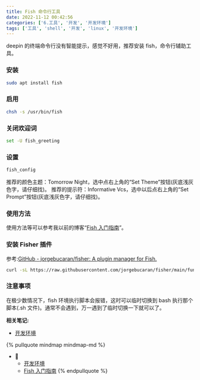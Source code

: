 ```yaml
---
title: Fish 命令行工具
date: 2022-11-12 00:42:56
categories: ['6.工具', '开发', '开发环境']
tags: ['工具', 'shell', '开发', 'linux', '开发环境']
---
```


deepin 的终端命令行没有智能提示，感觉不好用，推荐安装 fish，命令行辅助工具。
  
  
### 安装

```bash
sudo apt install fish
```
  
  
### 启用

```bash
chsh -s /usr/bin/fish
```
  
  
### 关闭欢迎词

```bash
set -U fish_greeting
```
  
  
### 设置

```bash
fish_config
```

推荐的颜色主题：Tomorrow Night，选中点右上角的“Set Theme”按钮(灰底浅灰色字，请仔细找)。
推荐的提示符：Informative Vcs，选中以后点右上角的“Set Prompt”按钮(灰底浅灰色字，请仔细找)。
  
  
### 使用方法

使用方法等可以参考我以前的博客“[Fish 入门指南](../0b3130ada3d0531d62d35d48e876a299c5888b77)”。
  
  
### 安装 Fisher 插件

参考:[GitHub - jorgebucaran/fisher: A plugin manager for Fish.](https://github.com/jorgebucaran/fisher)
```sh
curl -sL https://raw.githubusercontent.com/jorgebucaran/fisher/main/functions/fisher.fish | source && fisher install jorgebucaran/fisher
```
  
  
### 注意事项

在极少数情况下，fish 环境执行脚本会报错，这时可以临时切换到 bash 执行那个脚本(.sh 文件)。通常不会遇到，万一遇到了临时切换一下就可以了。


**相关笔记:**

- [开发环境](../0c32955781debd23d9593f3ed51d05fde4a7304f)

{% pullquote mindmap mindmap-md %}
- 🔵
  - [开发环境](../0c32955781debd23d9593f3ed51d05fde4a7304f)
  - [Fish 入门指南](../0b3130ada3d0531d62d35d48e876a299c5888b77)
{% endpullquote %}